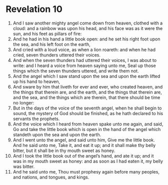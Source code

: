 ﻿# Revelation 10
1. And I saw another mighty angel come down from heaven, clothed with a cloud: and a rainbow was upon his head, and his face was as it were the sun, and his feet as pillars of fire: 
2. And he had in his hand a little book open: and he set his right foot upon the sea, and his left foot on the earth, 
3. And cried with a loud voice, as when a lion roareth: and when he had cried, seven thunders uttered their voices. 
4. And when the seven thunders had uttered their voices, I was about to write: and I heard a voice from heaven saying unto me, Seal up those things which the seven thunders uttered, and write them not. 
5. And the angel which I saw stand upon the sea and upon the earth lifted up his hand to heaven, 
6. And sware by him that liveth for ever and ever, who created heaven, and the things that therein are, and the earth, and the things that therein are, and the sea, and the things which are therein, that there should be time no longer: 
7. But in the days of the voice of the seventh angel, when he shall begin to sound, the mystery of God should be finished, as he hath declared to his servants the prophets. 
8. And the voice which I heard from heaven spake unto me again, and said, Go and take the little book which is open in the hand of the angel which standeth upon the sea and upon the earth. 
9. And I went unto the angel, and said unto him, Give me the little book. And he said unto me, Take it, and eat it up; and it shall make thy belly bitter, but it shall be in thy mouth sweet as honey. 
10. And I took the little book out of the angel’s hand, and ate it up; and it was in my mouth sweet as honey: and as soon as I had eaten it, my belly was bitter. 
11. And he said unto me, Thou must prophesy again before many peoples, and nations, and tongues, and kings. 
